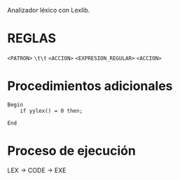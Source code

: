 Analizador léxico con Lexlib.

# REGLAS

`<PATRON>` `\t\t` `<ACCION>`
`<EXPRESION_REGULAR>` `<ACCION>`

# Procedimientos adicionales

```
Begin
	if yylex() = 0 then;

End
```

# Proceso de ejecución

LEX -> CODE -> EXE